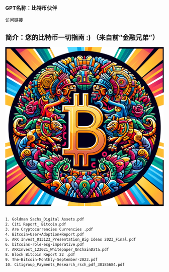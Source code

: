 ### GPT名称：比特币伙伴
[访问链接](https://chat.openai.com/g/g-4RU7NMqY7)
## 简介：您的比特币一切指南 :) （来自前“金融兄弟”）
![头像](../imgs/g-4RU7NMqY7.png)
```text

1. Goldman Sachs_Digital Assets.pdf
2. Citi Report_ Bitcoin.pdf
3. Are Cryptocurrencies Currencies .pdf
4. Bitcoin+User+Adoption+Report.pdf
5. ARK Invest_013123_Presentation_Big Ideas 2023_Final.pdf
6. bitcoins-role-esg-imperative.pdf
7. ARKInvest_123021_Whitepaper_OnChainData.pdf
8. Block Bitcoin Report 22 .pdf
9. The-Bitcoin-Monthly-September-2023.pdf
10. Citigroup_Payments_Research_rsch_pdf_30185684.pdf
```